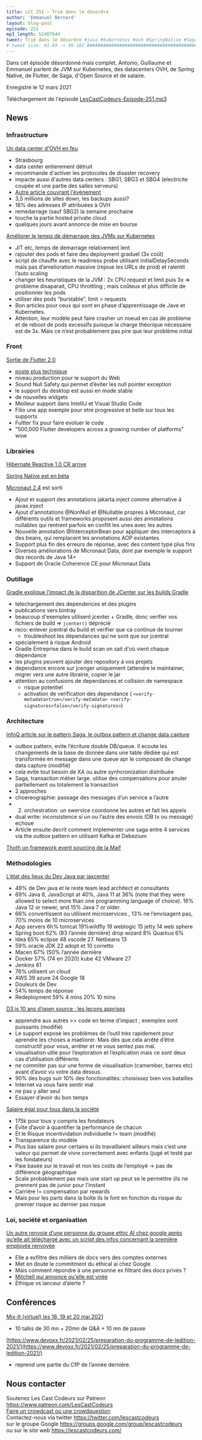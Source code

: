 ```yaml
---
title: LCC 251 - Trié dans le désordre
author: 'Emmanuel Bernard'
layout: blog-post
episode: 251
mp3_length: 52407644
tweet: Trié dans le désordre #java #kubernetes #ovh #SpringNative #Saga #OSS
# tweet size: 91-93 -> 99-101 #######################################################################
---
```

Dans cet épisode désordonné mais complet, Antonio, Guillaume et Emmanuel parlent de JVM sur Kubernetes, des datacenters OVH, de Spring Native, de Flutter, de Saga, d'Open Source et de salaire.

Enregistré le 12 mars 2021

Téléchargement de l'épisode [LesCastCodeurs-Episode-251.mp3](https://traffic.libsyn.com/lescastcodeurs/LesCastCodeurs-Episode-251.mp3)

## News

### Infrastructure

[Un data center d'OVH en feu](https://www.phonandroid.com/ovh-un-incendie-detruit-completement-le-data-center-des-services-impactes.html)  

* Strasbourg
* data center entierement détruit
* recommande d'activer les protocoles de disaster recovery
* impacte aussi d'autres data centers : SBG1, SBG3 et SBG4 (electricite coupée et une partie des salles serveurs)
* [Autre article couvrant l'évènement](https://www.journaldunet.com/web-tech/cloud/1498567-incendie-chez-ovh-3-6-millions-de-sites-web-hors-ligne/)
* 3,5 millions de sites down, les backups aussi?
* 18% des adresses IP attribuées à OVH
* remedarrage (sauf SBG2) la semaine prochaine
* touche la partie hosted private cloud
* quelques jours avant annonce de mise en bourse

[Améliorer le temps de démarrage des JVMs sur Kubernetes](https://tech.olx.com/improving-jvm-warm-up-on-kubernetes-1b27dd8ecd58)

* JIT etc, temps de demarrage relativement lent
* rajouter des pods et faire deu deployment graduel (3x coût)
* script de chauffe avec le readiness probe utilisant initialDelaySeconds  mais pas d’amelioration massive (rejoue les URLs de prod) et ralentit l’auto scaling
* changer les heuristiques de la JVM : 2x CPU request et limit  puis 3x => probleme disaparait, CPU throttling ; mais coûteux et plus difficile de positionner les pods
* utiliser des pods “burstable”, limit > requests
* Bon articles pour ceux qui sont en phase d’apprentissage de Jave et Kubernetes.
* Attention, leur modèle peut faire crasher un noeud en cas de probleme et de reboot de pods excessifs puisque la charge théorique nécessaire est de 3x. Mais ce n’est probablement pas pire que leur problème initial

### Front

[Sortie de Flutter 2.0](https://developers.googleblog.com/2021/03/announcing-flutter-2.html)

* [poste plus technique](https://medium.com/flutter/whats-new-in-flutter-2-0-fe8e95ecc65)
* niveau production pour le support du Web
* Sound Null Safety qui permet d’éviter les null pointer exception
* le support du desktop est aussi en mode stable
* de nouvelles widgets
* Meilleur support dans IntelliJ et Visual Studio Code
* Filio une app exemple pour etre progressive et belle sur tous les supports
* Fultter fix pour faire evoluer le code
* "500,000 Flutter developers across a growing number of platforms" wow

### Librairies

[Hibernate Reactive 1.0 CR arrive](https://in.relation.to/2021/03/08/hibernate-reactive-1/)  

[Spring Native est en béta](https://spring.io/blog/2021/03/11/announcing-spring-native-beta)  

[Micronaut 2.4](https://micronaut.io/blog/2021-03-09-micronaut-2-4-release.html) est sorti

* Ajout et support des annotations jakarta.inject comme alternative à javax.inject
* Ajout d'annotations @NonNull et @Nullable propres à Micronaut, car différents outils et frameworks proposent aussi des annotations nullables qui rentrent parfois en conflit les unes avec les autres
* Nouvelle annotation @InterceptorBean pour appliquer des interceptors à des beans, qui remplacent les annotations AOP existantes
* Support plus fin des erreurs de réponse, avec des content type plus fins
* Diverses améliorations de Micronaut Data, dont par exemple le support des records de Java 14+
* Support de Oracle Coherence CE pour Micronaut Data

### Outillage

[Gradle explique l’impact de la disparition de JCenter sur les builds Gradle](https://blog.gradle.org/jcenter-shutdown)

* telechargement des dependences et des plugins
* publications vers bintray
* beaucoup d'exemples utilisent jcenter + Gradle, donc verifier vos fichiers de build => `jcenter()` déprécié
* reco: enlever jcentral du build et verifier que ca continue de tourner
    * troubleshoot les dépendances qui ne sont que sur jcentral
* spécialement à risque Android
* Gradle Entreprise dans le build scan on sait d'où vient chaque dépendance 
* les plugins peuvent ajouter des repository à vos projets
* dependance encore sur jcenger uniquement (attendre le maintainer, migrer vers une autre librairie, copier le jar
* attention au confusions de dependances et collision de namespace
    * risque potentiel
    * activation de verification des dependance ( `<verify-metadata>true</verify-metadata> <verify-signatures>false</verify-signatures>`)

### Architecture

[InfoQ article sur le pattern Saga, le outbox pattern et change data capture](https://www.infoq.com/articles/saga-orchestration-outbox/)

* outbox pattern, evite l’écriture double DB/queue. Il ecoute les changements de la base de donnée dans une table dédiée qui est transformée en message dans une queue apr le composant de change data capture (modifié) 
* cela evite tout besoin de XA ou autre synhcronization distribuée
* Saga, transaction métier large. utilise des compensations pour anuler partiellement ou totalement la transaction
* 2 approches
* choereographie: passage des messages d’un service a l’autre
* 2. orchestration: un swervice coordonne les autres et fait les appels
* dual write: inconsistence si un ou l’autre des envois (DB tx ou message) echoue
* Article ensuite decrit comment implementer une saga entre 4 services via the outbox pattern en utilisant Kafka et Debezium

[Thoth un framework event sourcing de la Maif](https://maif.github.io/thoth/)  

### Méthodologies

[L’état des lieux du Dev Java par jaxcenter](https://jaxenter.com/java-development-2021-173870.html)

* 49% de Dev java et le reste team lead architect et consultants
* 69%  Java 8, JavaScript at 40%,  Java 11 at 36% (note that they were allowed to select more than one programming language of choice). 16% Java 12 or newer, and 15% Java 7 or older.
* 66% convertissent ou utilisent microservices , 13% ne l’envisagent pas, 70% moins de 10 microservices
* App servers 6h% tomcat 19%wildfly 18 weblogic 15 jetty 14 web sphere
* Spring boot 62% (83 l’année dernière) drop wizard 8% Quarkus 6%
* Idea 65% eclipse 48 vscode 27. Netbeans 13
* 59% oracle JDK 22 adopt et 10 corretto
* Macen 67% (50% l’année dernière
* Docker 57% (74 en 2020) kube 42 VMware 27
* Jenkins 61
* 76% utilisent un cloud
* AWS 39 azure 24 Google 18
* Douleurs de Dev
* 54% temps de réponse
* Redeployment 59% 4 mins 20% 10 mins

[D3.js 10 ans d’open source ; les leçons apprises](https://observablehq.com/@mbostock/10-years-of-open-source-visualization)

* apprendre aux autres >> code en terme d’impact ; exemples sont puissants (modifié) 
* Le support expose les problèmes de l’outil très rapidement pour aprendre les choses a maéliorer. Mais dès que cela arrête d’être constructif pour vous, arrêter et ne vous sentez pas mal.
* visualisation utile pour l’exploration et l’explication mais ce sont deux cas d’utilisation différents
* ne commiter pas sur une forme de visualisation (camember, barres etc) avant d’avoir vu votre data dessus.
* 90% des bugs suir 10% des fonctionalités: choisissez bien vos batailles
* Internet va vous faire sentir mal
* ne pas y aller seul
* Essayer d’avoir du bon temps

[Salaire égal pour tous dans la société](https://oxide.computer/blog/compensation-as-a-reflection-of-values/)

* 175k pour tous y compris les fondateurs
* Évite d’avoir à quantifier la performance de chacun
* Et le Risque incentividation individuelle != team (modifié) 
* Transparence du modèle
* Plus bas salaire pour certains si ils travaillaient ailleurs mais c’est une valeur qui permet de vivre correctement avec enfants (jugé et testé par les fondateurs)
* Paie basée sur le travail et non les coûts de l’employé -> pas de différence géographique
* Scale probablement pas mais une start up peut se le permettre (ils ne prennent pas de junior pour l'instant
* Carrière != compensation par rewards
* Mais pour les parts dans la boîte ils le font en fonction du risque du premier risque au dernier pas risque

### Loi, société et organisation

[Un autre renvoie d’une personne du groupe ethic AI chez google après qu’elle ait téléchargé avec un script des infos concernant la première employée renvoyée](https://www.cnbc.com/2021/01/21/margaret-mitchell-google-investigating-ai-researcher-awu-concerned.html)

* Elle a exfiltre des milliers de docs vers des comptes externes
* Met en doute le commitment du ethical ai chez Google
* Mais comment répondre à une personne ex filtrant des docs privés ?
* [Mitchell qui annonce qu'elle est virée](https://twitter.com/mmitchell_ai/status/1362885356127801345?s=21)
* Ethique vs lanceur d’alerte ?

## Conférences

[Mix-It (virtuel) les 18, 19 et 20 mai 2021](https://mixitconf.org/fr/)  

* 10 talks de 30 mn + 20mn de Q&A + 10 mn de pause 

[https://www.devoxx.fr/2021/02/25/preparation-du-programme-de-ledition-2021/](https://www.devoxx.fr/2021/02/25/preparation-du-programme-de-ledition-2021/)

* reprend une partie du CfP de l’année dernière.

## Nous contacter

Soutenez Les Cast Codeurs sur Patreon <https://www.patreon.com/LesCastCodeurs>  
[Faire un crowdcast ou une crowdquestion](https://lescastcodeurs.com/crowdcasting/)  
Contactez-nous via twitter <https://twitter.com/lescastcodeurs>  
sur le groupe Google <https://groups.google.com/group/lescastcodeurs>  
ou sur le site web <https://lescastcodeurs.com/>
<!-- vim: set spelllang=fr : -->
